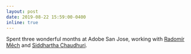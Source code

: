 ```yaml
---
layout: post
date: 2019-08-22 15:59:00-0400
inline: true
---
```

Spent three wonderful months at Adobe San Jose, working with [Radomír Měch](https://research.adobe.com/person/radomir-mech/) and [Siddhartha Chaudhuri](https://www.cse.iitb.ac.in/~sidch/).
